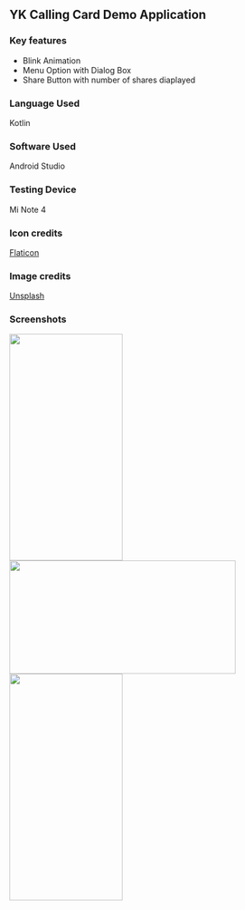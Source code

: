## YK Calling Card Demo Application

### Key features
- Blink Animation 
- Menu Option with Dialog Box 
- Share Button with number of shares diaplayed 

### Language Used 
Kotlin 

### Software Used 
Android Studio 

### Testing Device 
Mi Note 4 

### Icon credits 
[Flaticon](https://www.flaticon.com)

### Image credits
[Unsplash](https://unsplash.com)

### Screenshots

<img src="https://user-images.githubusercontent.com/39722898/84806843-f3de5680-b023-11ea-93cc-468d3cee8a91.jpg" width="200" height="400" />

<img src="https://user-images.githubusercontent.com/39722898/84806896-0789bd00-b024-11ea-81c6-59e9926c5881.jpg" width="400" height="200" />

<img src="https://user-images.githubusercontent.com/39722898/84806945-1ec8aa80-b024-11ea-9172-74c85890f4a3.jpg" width="200" height="400" />
